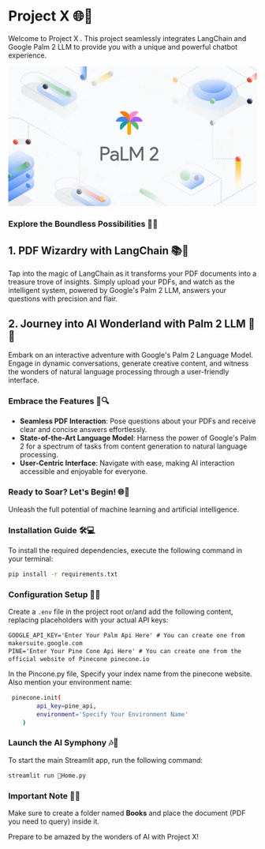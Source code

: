 # Project X 🌐🤖

Welcome to Project X . 
This project seamlessly integrates LangChain and Google Palm 2 LLM to provide you with a unique and powerful chatbot experience.

![Palm Logo](./palm_logo.jpg)


### Explore the Boundless Possibilities 🚀🌴

## 1. PDF Wizardry with LangChain 📚🔗
Tap into the magic of LangChain as it transforms your PDF documents into a treasure trove of insights. Simply upload your PDFs, and watch as the intelligent system, powered by Google's Palm 2 LLM, answers your questions with precision and flair.

## 2. Journey into AI Wonderland with Palm 2 LLM 🌟🤖
Embark on an interactive adventure with Google's Palm 2 Language Model. Engage in dynamic conversations, generate creative content, and witness the wonders of natural language processing through a user-friendly interface.


### Embrace the Features 🌈🔍
- **Seamless PDF Interaction**: Pose questions about your PDFs and receive clear and concise answers effortlessly.
- **State-of-the-Art Language Model**: Harness the power of Google's Palm 2 for a spectrum of tasks from content generation to natural language processing.
- **User-Centric Interface**: Navigate with ease, making AI interaction accessible and enjoyable for everyone.

### Ready to Soar? Let's Begin! 🌐🚀
Unleash the full potential of machine learning and artificial intelligence.  


### Installation Guide 🛠️💻
To install the required dependencies, execute the following command in your terminal:

```bash
pip install -r requirements.txt
```


### Configuration Setup 🔐📝
Create a `.env` file in the project root or/and add the following content, replacing placeholders with your actual API keys:

```env
GOOGLE_API_KEY='Enter Your Palm Api Here' # You can create one from makersuite.google.com
PINE='Enter Your Pine Cone Api Here' # You can create one from the official website of Pinecone pinecone.io
```


In the Pincone.py file, Specify your index name from the pinecone website. Also mention your environment name:

```bash
 pinecone.init(
        api_key=pine_api,
        environment='Specify Your Environment Name'
    )
```


### Launch the AI Symphony 🎶🚀
To start the main Streamlit app, run the following command:

```bash
streamlit run 🏦Home.py
```


### Important Note 📌📘
Make sure to create a folder named **Books** and place the document (PDF you need to query) inside it.

Prepare to be amazed by the wonders of AI with Project X!
